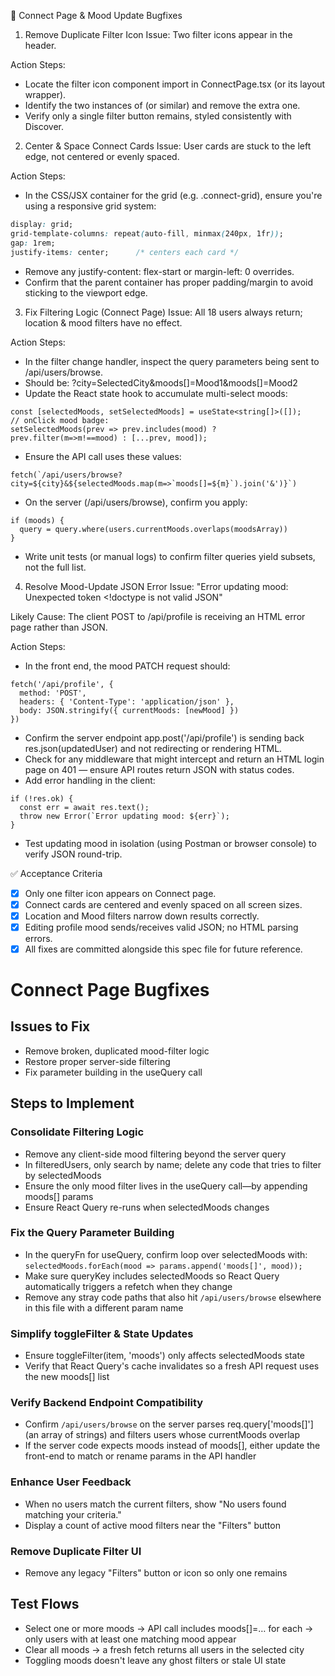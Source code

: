 🔧 Connect Page & Mood Update Bugfixes

1. Remove Duplicate Filter Icon
Issue: Two filter icons appear in the header.

Action Steps:
- Locate the filter icon component import in ConnectPage.tsx (or its layout wrapper).
- Identify the two instances of <FilterIcon /> (or similar) and remove the extra one.
- Verify only a single filter button remains, styled consistently with Discover.

2. Center & Space Connect Cards
Issue: User cards are stuck to the left edge, not centered or evenly spaced.

Action Steps:
- In the CSS/JSX container for the grid (e.g. .connect-grid), ensure you're using a responsive grid system:
```css
display: grid;
grid-template-columns: repeat(auto-fill, minmax(240px, 1fr));
gap: 1rem;
justify-items: center;      /* centers each card */
```
- Remove any justify-content: flex-start or margin-left: 0 overrides.
- Confirm that the parent container has proper padding/margin to avoid sticking to the viewport edge.

3. Fix Filtering Logic (Connect Page)
Issue: All 18 users always return; location & mood filters have no effect.

Action Steps:
- In the filter change handler, inspect the query parameters being sent to /api/users/browse.
- Should be: ?city=SelectedCity&moods[]=Mood1&moods[]=Mood2
- Update the React state hook to accumulate multi-select moods:
```tsx
const [selectedMoods, setSelectedMoods] = useState<string[]>([]);
// onClick mood badge:
setSelectedMoods(prev => prev.includes(mood) ? prev.filter(m=>m!==mood) : [...prev, mood]);
```
- Ensure the API call uses these values:
```tsx
fetch(`/api/users/browse?city=${city}&${selectedMoods.map(m=>`moods[]=${m}`).join('&')}`)
```
- On the server (/api/users/browse), confirm you apply:
```tsx
if (moods) {
  query = query.where(users.currentMoods.overlaps(moodsArray))
}
```
- Write unit tests (or manual logs) to confirm filter queries yield subsets, not the full list.

4. Resolve Mood-Update JSON Error
Issue: "Error updating mood: Unexpected token <!doctype is not valid JSON"

Likely Cause: The client POST to /api/profile is receiving an HTML error page rather than JSON.

Action Steps:
- In the front end, the mood PATCH request should:
```tsx
fetch('/api/profile', {
  method: 'POST',
  headers: { 'Content-Type': 'application/json' },
  body: JSON.stringify({ currentMoods: [newMood] })
})
```
- Confirm the server endpoint app.post('/api/profile') is sending back res.json(updatedUser) and not redirecting or rendering HTML.
- Check for any middleware that might intercept and return an HTML login page on 401 — ensure API routes return JSON with status codes.
- Add error handling in the client:
```tsx
if (!res.ok) {
  const err = await res.text();
  throw new Error(`Error updating mood: ${err}`);
}
```
- Test updating mood in isolation (using Postman or browser console) to verify JSON round-trip.

✅ Acceptance Criteria
- [x] Only one filter icon appears on Connect page.
- [x] Connect cards are centered and evenly spaced on all screen sizes.
- [x] Location and Mood filters narrow down results correctly.
- [x] Editing profile mood sends/receives valid JSON; no HTML parsing errors.
- [x] All fixes are committed alongside this spec file for future reference.
# Connect Page Bugfixes

## Issues to Fix

- Remove broken, duplicated mood-filter logic
- Restore proper server-side filtering
- Fix parameter building in the useQuery call

## Steps to Implement

### Consolidate Filtering Logic

- Remove any client-side mood filtering beyond the server query
- In filteredUsers, only search by name; delete any code that tries to filter by selectedMoods
- Ensure the only mood filter lives in the useQuery call—by appending moods[] params
- Ensure React Query re-runs when selectedMoods changes

### Fix the Query Parameter Building

- In the queryFn for useQuery, confirm loop over selectedMoods with: `selectedMoods.forEach(mood => params.append('moods[]', mood));`
- Make sure queryKey includes selectedMoods so React Query automatically triggers a refetch when they change
- Remove any stray code paths that also hit `/api/users/browse` elsewhere in this file with a different param name

### Simplify toggleFilter & State Updates

- Ensure toggleFilter(item, 'moods') only affects selectedMoods state
- Verify that React Query's cache invalidates so a fresh API request uses the new moods[] list

### Verify Backend Endpoint Compatibility

- Confirm `/api/users/browse` on the server parses req.query['moods[]'] (an array of strings) and filters users whose currentMoods overlap
- If the server code expects moods instead of moods[], either update the front-end to match or rename params in the API handler

### Enhance User Feedback

- When no users match the current filters, show "No users found matching your criteria."
- Display a count of active mood filters near the "Filters" button

### Remove Duplicate Filter UI

- Remove any legacy "Filters" button or icon so only one remains

## Test Flows

- Select one or more moods → API call includes moods[]=… for each → only users with at least one matching mood appear
- Clear all moods → a fresh fetch returns all users in the selected city
- Toggling moods doesn't leave any ghost filters or stale UI state
